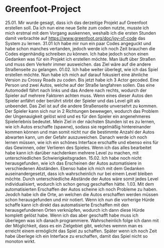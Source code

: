 # Greenfoot-Project
25.01. Mir wurde gesagt, dass ich das derzeitige Projekt auf Greenfoot erstellen soll. Da ich nun eine neue Seite zum coden nutzte, musste ich mich erstmal mit dem Vorgang auskennen, weshalb ich die ersten Stunden damit verbrachte auf https://www.greenfoot.org/doc/joy-of-code das System zu lernen.
31.01 Ich habe mir nun ein paar Codes angeguckt und habe schon manches vertanden, jedoch werde ich noch Zeit brauchen die Codes eigenhändig schreiben zu können. Ich habe jedoch schon einen Gedanken was für ein Projekt ich erstellen möchte. Man läuft über Straßen und muss dem Verkehr immer ausweichen. das Ziel wäre auf die andere Straßenseite zu gelangen.
01.02. Ich habe weiter überlegt, wie ich das Spiel erstellen möchte. Nun habe ich mich auf darauf fokusiert eine ähnliche Version zu Crossy Roads zu coden. Bis jetzt habe ich 3 Actor gecoded. Eine Person und zwei Autos, welche auf der Straße langfahren sollen. Das eine Automodell fährt nach links und das Andere nach rechts, wodurch der Spieler auf mehrere Faktoren achten muss. Wenn eines dieser Autos den Spieler anfährt oder berührt stirbt der Spieler und das Level gilt als unbeendet. Das Ziel ist auf die andere Straßenseite unversehrt zu kommen. Der Spieler kann sich nur in 2 Richtungen bewewgen, wodurch das Problem der Ungenauigkeit gelöst wird und es für den Spieler ein angenehmeres Spielerlebnis bedeutet. Mein Ziel in der nächsten Stunden ist es zu lernen, wie ich Autos erschaffe (spawne), sodass sie regelmäßig hintereinander kommen können und man somit nicht nur die bestimmte Anzahl der Autos abwarten kann, um der Gefahr auszuweichen. Danach werde ich noch lernen müssen, wie ich ein schönes Interface erschaffe und ebenso eins für das Gewinnen, oder Verlieren des Spieles. Wenn ich das alles bearbeitet habe kann ich darüber nachdenken mehrere Level zu machen, mit unterschiedlichen Schwierigkeitsgraden. 
15.02. Ich habe noch nicht herausgefunden, wie ich das Erscheinen der Autos automatisiere in verschiedenen Abständen. Ebenso habe ich mich mit dem Gedanken auseinandergesetzt, dass ich wahrscheinlich nur bei einem Level bleiben möchte. Durch unterschiedliche Abstände der Autos wäre somit jedes Level individualisiert, wodurch ich schon genug geschaffen hätte.
1.03. Mit dem automatisierten Erschaffen der Autos scheine ich noch Probleme zu haben. Jeodch habe ich die Orte, an welchen die Autos erschaffen werden müssen schon herausgefunden und mir notiert. Wenn ich nun die vorherige Hürde schaffe kann ich direkt das automatisierte Erschaffen mit den herausgefundenen Orten verknüpfen, wodurch ich dann diese Hürde komplett gelöst habe. Wenn ich das aber geschafft habe muss ich überlegen was ich danach programmiere. Wahrscheinlich folge ich dann mit der Möglichkeit, dass es ein Zielgebiet gibt, welches wemnn man es erreicht einem ermöglicht das Spiel zu schaffen. Später wenn ich noch Zeit habe überlege ich ein Interface zu erschaffen, damit das Spiel nicht so monoton wirkt.
